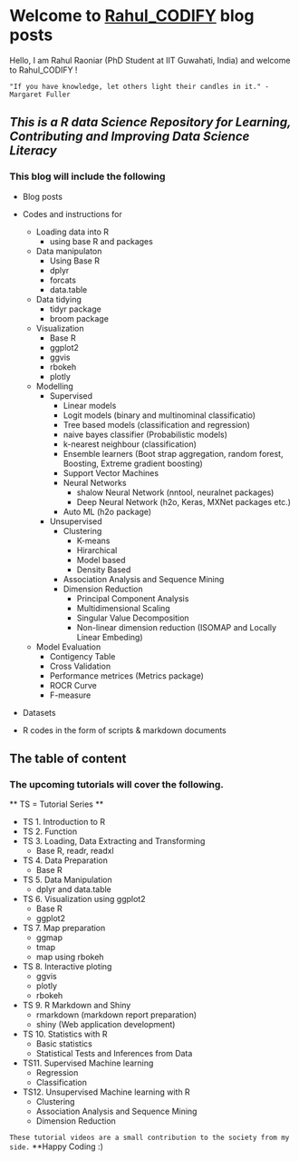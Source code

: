 # Welcome to [Rahul_CODIFY](https://www.youtube.com/channel/UCO4nlQjNTn15HFFNpOVUotg) blog posts


Hello, I am Rahul Raoniar (PhD Student at IIT Guwahati, India) and welcome to Rahul_CODIFY ! 


`"If you have knowledge, let others light their candles in it." - Margaret Fuller` 


## *This is a R data Science Repository for Learning, Contributing and Improving Data Science Literacy*

### This blog will include the following

* Blog posts 
* Codes and instructions for 
   + Loading data into R
      + using base R and packages
   + Data manipulaton
      + Using Base R
      + dplyr
      + forcats
      + data.table
    + Data tidying
      + tidyr package
      + broom package
   + Visualization
      + Base R
      + ggplot2
      + ggvis
      + rbokeh
      + plotly
   + Modelling
      + Supervised
        + Linear models
        + Logit models (binary and multinominal classificatio)
        + Tree based models (classification and regression)
        + naive bayes classifier (Probabilistic models)
        + k-nearest neighbour (classification)
        + Ensemble learners (Boot strap aggregation, random forest, Boosting, Extreme gradient boosting)
        + Support Vector Machines
        + Neural Networks
           + shalow Neural Network (nntool, neuralnet packages)
           + Deep Neural Network (h2o, Keras, MXNet packages etc.)
        + Auto ML (h2o package)
      + Unsupervised
        + Clustering
          + K-means
          + Hirarchical
          + Model based
          + Density Based
        + Association Analysis and Sequence Mining
        + Dimension Reduction
          + Principal Component Analysis
          + Multidimensional Scaling
          + Singular Value Decomposition
          + Non-linear dimension reduction (ISOMAP and Locally Linear Embeding)
    + Model Evaluation
      + Contigency Table
      + Cross Validation
      + Performance metrices (Metrics package)
      + ROCR Curve
      + F-measure
      
        
      
      
* Datasets
* R codes in the form of scripts & markdown documents 


## The table of content

### The upcoming tutorials will cover the following. 

** TS = Tutorial Series **
* TS 1. Introduction to R 
* TS 2. Function 
* TS 3. Loading, Data Extracting and Transforming 
    + Base R, readr, readxl
* TS 4. Data Preparation 
    + Base R
* TS 5. Data Manipulation 
    + dplyr and data.table 
* TS 6. Visualization using ggplot2 
    + Base R
    + ggplot2
* TS 7. Map preparation
     + ggmap
     + tmap
     + map using rbokeh
* TS 8. Interactive ploting 
     + ggvis
     + plotly
     + rbokeh
* TS 9. R Markdown and Shiny 
     + rmarkdown (markdown report preparation)
     + shiny (Web application development)
* TS 10. Statistics with R 
     + Basic statistics
     + Statistical Tests and Inferences from Data
* TS11. Supervised Machine learning 
   + Regression
   + Classification 
* TS12. Unsupervised Machine learning with R
   + Clustering
   + Association Analysis and Sequence Mining
   + Dimension Reduction



`These tutorial videos are a small contribution to the society from my side.` **Happy Coding :)

